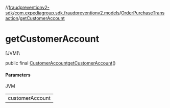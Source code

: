 //[fraudpreventionv2-sdk](../../../index.md)/[com.expediagroup.sdk.fraudpreventionv2.models](../index.md)/[OrderPurchaseTransaction](index.md)/[getCustomerAccount](get-customer-account.md)

# getCustomerAccount

[JVM]\

public final [CustomerAccount](../-customer-account/index.md)[getCustomerAccount](get-customer-account.md)()

#### Parameters

JVM

| |
|---|
| customerAccount |
